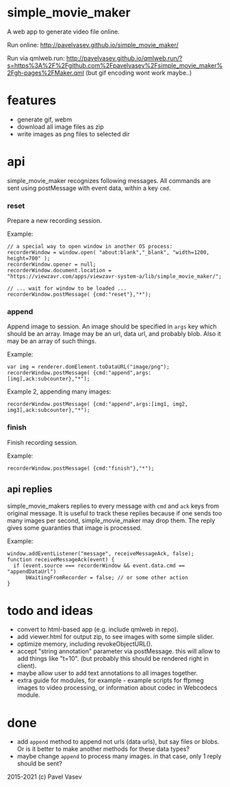 # simple_movie_maker

A web app to generate video file online.

Run online: http://pavelvasev.github.io/simple_movie_maker/

Run via qmlweb.run: http://pavelvasev.github.io/qmlweb.run/?s=https%3A%2F%2Fgithub.com%2Fpavelvasev%2Fsimple_movie_maker%2Fgh-pages%2FMaker.qml
(but gif encoding wont work maybe..)

# features
* generate gif, webm
* download all image files as zip
* write images as png files to selected dir

# api
simple_movie_maker recognizes following messages.
All commands are sent using postMessage with event data, within a key `cmd`.

### reset
Prepare a new recording session.

Example:
```
// a special way to open window in another OS process:
recorderWindow = window.open( "about:blank","_blank", "width=1200, height=700" );
recorderWindow.opener = null;
recorderWindow.document.location = "https://viewzavr.com/apps/viewzavr-system-a/lib/simple_movie_maker/";

// ... wait for window to be loaded ...
recorderWindow.postMessage( {cmd:"reset"},"*");
```

### append
Append image to session. An image should be specified in `args` key which should be an array.
Image may be an url, data url, and probably blob. Also it may be an array of such things.

Example:
```
var img = renderer.domElement.toDataURL("image/png");
recorderWindow.postMessage( {cmd:"append",args:[img],ack:subcounter},"*");
```

Example 2, appending many images:
```
recorderWindow.postMessage( {cmd:"append",args:[img1, img2, img3],ack:subcounter},"*");
```

### finish
Finish recording session.

Example:
```
recorderWindow.postMessage( {cmd:"finish"},"*");
```

## api replies
simple_movie_makers replies to every message with `cmd` and `ack` keys from original message. 
It is useful to track these replies because if one sends too many images per second, 
simple_movie_maker may drop them. The reply gives some guaranties that image is processed.

Example:
```
window.addEventListener("message", receiveMessageAck, false);
function receiveMessageAck(event) {
  if (event.source === recorderWindow && event.data.cmd == "appendDataUrl")
      bWaitingFromRecorder = false; // or some other action
}
```

# todo and ideas
* convert to html-based app (e.g. include qmlweb in repo).
* add viewer.html for output zip, to see images with some simple slider.
* optimize memory, including revokeObjectURL().
* accept "string annotation" parameter via postMessage.
this will allow to add things like "t=10".
(but probably this should be rendered right in client).
* maybe allow user to add text annotations to all images together.
* extra guide for modules, for example - example scripts for ffpmeg images to video processing,
or information about codec in Webcodecs module.

# done
* add `append` method to append not urls (data urls), but say files or blobs.
Or is it better to make another methods for these data types?
* maybe change `append` to process many images. in that case, only 1 reply should be sent?


2015-2021 (c) Pavel Vasev

